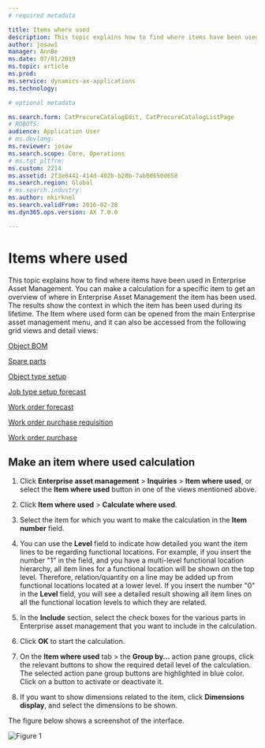 ```yaml
---
# required metadata

title: Items where used
description: This topic explains how to find where items have been used in Enterprise Asset Management.
author: josaw1
manager: AnnBe
ms.date: 07/01/2019
ms.topic: article
ms.prod: 
ms.service: dynamics-ax-applications
ms.technology: 

# optional metadata

ms.search.form: CatProcureCatalogEdit, CatProcureCatalogListPage
# ROBOTS: 
audience: Application User
# ms.devlang: 
ms.reviewer: josaw
ms.search.scope: Core, Operations
# ms.tgt_pltfrm: 
ms.custom: 2214
ms.assetid: 2f3e0441-414d-402b-b28b-7ab0d650d658
ms.search.region: Global
# ms.search.industry: 
ms.author: mkirknel
ms.search.validFrom: 2016-02-28
ms.dyn365.ops.version: AX 7.0.0

---
```


# Items where used

This topic explains how to find where items have been used in Enterprise Asset Management. You can make a calculation for a specific item to get an overview of where in Enterprise Asset Management the item has been used. The results show the context in which the item has been used during its lifetime. The Item where used form can be opened from the main Enterprise asset management menu, and it can also be accessed from the following grid views and detail views:

[Object BOM](../objects/object-BOM.md)

[Spare parts](../setup-for-objects/object-types.md)

[Object type setup](../setup-for-objects/object-types.md)

[Job type setup forecast](../setup-for-work-orders/job-groups-and-job-types-variants-trades-and-checklists.md)

[Work order forecast](../work-orders/forecasts.md)

[Work order purchase requisition](../work-orders/procurement.md)

[Work order purchase](../work-orders/procurement.md)

## Make an item where used calculation

1. Click **Enterprise asset management** > **Inquiries** > **Item where used**, or select the **Item where used** button in one of the views mentioned above.

2. Click **Item where used** > **Calculate where used**.

3. Select the item for which you want to make the calculation in the **Item number** field.

4. You can use the **Level** field to indicate how detailed you want the item lines to be regarding functional locations. For example, if you insert the number "1" in the field, and you have a multi-level functional location hierarchy, all item lines for a functional location will be shown on the top level. Therefore, relation/quantity on a line may be added up from functional locations located at a lower level. If you insert the number "0" in the **Level** field, you will see a detailed result showing all item lines on all the functional location levels to which they are related.

5. In the **Include** section, select the check boxes for the various parts in Enterprise asset management that you want to include in the calculation.

6. Click **OK** to start the calculation.

7. On the **Item where used** tab > the **Group by...** action pane groups, click the relevant buttons to show the required detail level of the calculation. The selected action pane group buttons are highlighted in blue color. Click on a button to activate or deactivate it.

8. If you want to show dimensions related to the item, click **Dimensions display**, and select the dimensions to be shown.

The figure below shows a screenshot of the interface.

![Figure 1](media/16-controlling-and-reporting.png)

